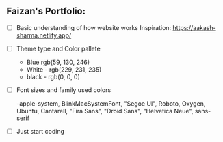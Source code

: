 ## Faizan's Portfolio:

- [ ] Basic understanding of how website works
Inspiration: https://aakash-sharma.netlify.app/


- [ ] Theme type and Color pallete
  * Blue rgb(59, 130, 246)
  * White - rgb(229, 231, 235)
  * black - rgb(0, 0, 0)



- [ ] Font sizes and family used colors

  -apple-system, BlinkMacSystemFont, "Segoe UI", Roboto, Oxygen, Ubuntu, Cantarell, "Fira Sans", "Droid Sans", "Helvetica Neue", sans-serif

- [ ] Just start coding


